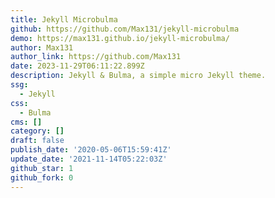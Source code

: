 ```yaml
---
title: Jekyll Microbulma
github: https://github.com/Max131/jekyll-microbulma
demo: https://max131.github.io/jekyll-microbulma/
author: Max131
author_link: https://github.com/Max131
date: 2023-11-29T06:11:22.899Z
description: Jekyll & Bulma, a simple micro Jekyll theme.
ssg:
  - Jekyll
css:
  - Bulma
cms: []
category: []
draft: false
publish_date: '2020-05-06T15:59:41Z'
update_date: '2021-11-14T05:22:03Z'
github_star: 1
github_fork: 0
---
```

